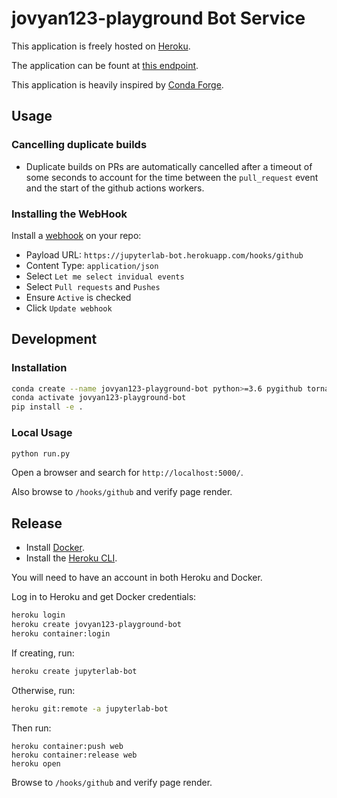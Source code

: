 # jovyan123-playground Bot Service

This application is freely hosted on [Heroku](https://dashboard.heroku.com/apps/jovyan123-playground-bot).

The application can be fount at [this endpoint](https://jovyan123-playground-bot.herokuapp.com/).

This application is heavily inspired by [Conda Forge](https://github.com/conda-forge/conda-forge-webservices/).

## Usage

### Cancelling duplicate builds

* Duplicate builds on PRs are automatically cancelled after a timeout of some seconds to account for the time between the `pull_request` event and the start of the github actions workers.

### Installing the WebHook

Install a [webhook](https://docs.github.com/en/developers/webhooks-and-events/creating-webhooks) on your repo:

* Payload URL: `https://jupyterlab-bot.herokuapp.com/hooks/github`
* Content Type: `application/json`
* Select `Let me select invidual events`
* Select `Pull requests` and `Pushes`
* Ensure `Active` is checked
* Click `Update webhook`

## Development

### Installation

```bash
conda create --name jovyan123-playground-bot python>=3.6 pygithub tornado --channel conda-forge
conda activate jovyan123-playground-bot
pip install -e .
```

### Local Usage

```bash
python run.py
```

Open a browser and search for `http://localhost:5000/`.

Also browse to `/hooks/github` and verify page render.

## Release

* Install [Docker](https://docs.docker.com/get-docker/).
* Install the [Heroku CLI](https://devcenter.heroku.com/articles/heroku-cli#download-and-install).

You will need to have an account in both Heroku and Docker.

Log in to Heroku and get Docker credentials:

```bash
heroku login
heroku create jovyan123-playground-bot
heroku container:login
```

If creating, run:

```bash
heroku create jupyterlab-bot
```

Otherwise, run:

```bash
heroku git:remote -a jupyterlab-bot
```

Then run:

```
heroku container:push web
heroku container:release web
heroku open
```

Browse to `/hooks/github` and verify page render.
